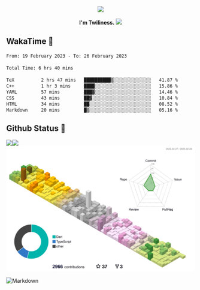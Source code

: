 <div align="center">
<img src="https://images.weserv.nl/?url=avatars.githubusercontent.com/u/10475770?v=4&h=360&w=360&fit=cover&mask=circle&maxage=7d"/>
</div>

<div align="center">

**I'm Twiliness.** <a href="https://github.com/DarkHighness"><img src="https://media.giphy.com/media/hvRJCLFzcasrR4ia7z/giphy.gif" width="5%"></a>

</div>

## WakaTime 🧐

<!--START_SECTION:waka-->

```text
From: 19 February 2023 - To: 26 February 2023

Total Time: 6 hrs 40 mins

TeX          2 hrs 47 mins   ██████████▒░░░░░░░░░░░░░░   41.87 %
C++          1 hr 3 mins     ████░░░░░░░░░░░░░░░░░░░░░   15.86 %
YAML         57 mins         ███▓░░░░░░░░░░░░░░░░░░░░░   14.46 %
CSS          43 mins         ██▓░░░░░░░░░░░░░░░░░░░░░░   10.84 %
HTML         34 mins         ██░░░░░░░░░░░░░░░░░░░░░░░   08.52 %
Markdown     20 mins         █▒░░░░░░░░░░░░░░░░░░░░░░░   05.16 %
```

<!--END_SECTION:waka-->

## Github Status 🥰

<div> 
	<a href="https://github.com/DarkHighness">
		<img align="left" src="https://github-readme-stats-woad-zeta-10.vercel.app/api?username=DarkHighness&show_icons=true&icon_color=805AD5&text_color=718096&bg_color=ffffff&hide_border=true&count_private=true" />
	</a>
	<a href="https://github.com/DarkHighness">
		<img align="left" src="https://github-readme-stats-woad-zeta-10.vercel.app/api/top-langs/?username=DarkHighness&show_icons=true&icon_color=805AD5&text_color=718096&bg_color=ffffff&hide_border=true&count_private=true">
	</a>
</div>

![3D-Profile](https://raw.githubusercontent.com/DarkHighness/DarkHighness/master/profile-3d-contrib/profile-south-season-animate.svg)



 ![Markdown](https://img.shields.io/badge/markdown%20💘-%23000000.svg?style=for-the-badge&logo=markdown&logoColor=white)
